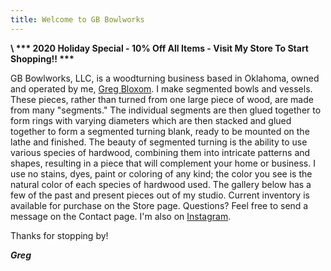 ```yaml
---
title: Welcome to GB Bowlworks
---
```

 **\    \*\*\* 2020 Holiday Special - 10% Off All Items - Visit My Store To Start Shopping!! \*\*\***

GB Bowlworks, LLC, is a woodturning business based in Oklahoma, owned and operated by me, [Greg Bloxom](/about). I make segmented bowls and vessels.  These pieces, rather than turned from one large piece of wood, are made from many "segments." The individual segments are then glued together to form rings with varying diameters which are then stacked and glued together to form a segmented turning blank, ready to be mounted on the lathe and finished. The beauty of segmented turning is the ability to use various species of hardwood, combining them into intricate patterns and shapes, resulting in a piece that will complement your home or business. I use no stains, dyes, paint or coloring of any kind; the color you see is the natural color of each species of hardwood used. The gallery below has a few of the past and present pieces out of my studio. Current inventory is available for purchase on the Store page. Questions? Feel free to send a message on the Contact page. I'm also on [Instagram](https://www.instagram.com/gbbowlworks/).

Thanks for stopping by!

***Greg***